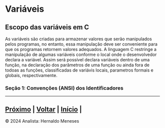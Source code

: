 # Variáveis

## Escopo das variáveis em C

As variáveis são criadas para armazenar valores que serão manipulados pelos programas, no entanto, essa manipulação deve ser conveniente para que os programas retornem valores adequados. A linguagem C restringe a manipulação de algumas variáveis conforme o local onde o desenvolvedor declara a variável. Assim será possível declara variáveis dentro de uma função, na declaração dos parâmetros de uma função ou ainda fora de todoas as funções, classificadas de variávis locais, parametros formais e globais, respectivamente.

### Seção 1: Convenções (ANSI) dos Identificadores


---
[Próximo](https://github.com/HernaldoMeneses/C/blob/main/1-Cap%C3%ADtulo/1.2-Surgimento.md) | [Voltar](https://github.com/HernaldoMeneses/C/blob/main/Others/indice.md) |   [Início](https://github.com/HernaldoMeneses/C/blob/main/README.md) | 
---

&copy; 2024 Analista: Hernaldo Meneses
